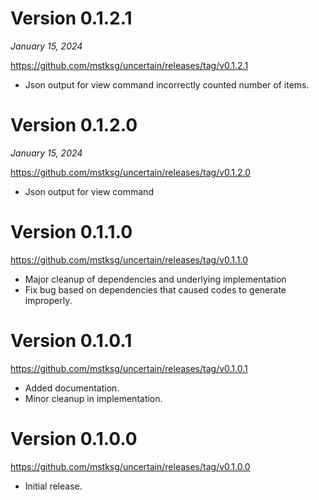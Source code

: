 Version 0.1.2.1
================

*January 15, 2024*

<https://github.com/mstksg/uncertain/releases/tag/v0.1.2.1>

*   Json output for view command incorrectly counted number of items.

Version 0.1.2.0
================

*January 15, 2024*

<https://github.com/mstksg/uncertain/releases/tag/v0.1.2.0>

*   Json output for view command

Version 0.1.1.0
================

<https://github.com/mstksg/uncertain/releases/tag/v0.1.1.0>

*   Major cleanup of dependencies and underlying implementation
*   Fix bug based on dependencies that caused codes to generate improperly.

Version 0.1.0.1
================

<https://github.com/mstksg/uncertain/releases/tag/v0.1.0.1>

*   Added documentation.
*   Minor cleanup in implementation.

Version 0.1.0.0
================

<https://github.com/mstksg/uncertain/releases/tag/v0.1.0.0>

*   Initial release.
